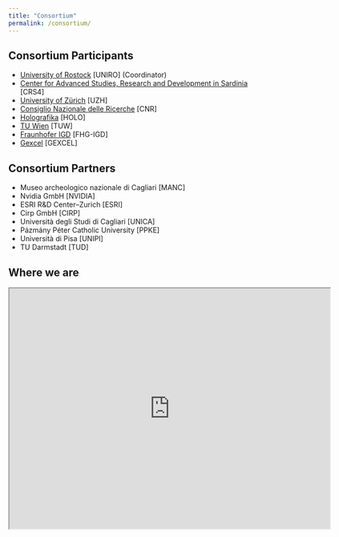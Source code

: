 ```yaml
---
title: "Consortium"
permalink: /consortium/
---
```

## Consortium Participants

- [University of Rostock](/consortium/uniro/) [UNIRO] (Coordinator)
- [Center for Advanced Studies, Research and Development in Sardinia](/consortium/crs4/) [CRS4]
- [University of Zürich](/consortium/uzh/) [UZH]
- [Consiglio Nazionale delle Ricerche](/consortium/cnr/) [CNR]
- [Holografika](/consortium/holo/) [HOLO]
- [TU Wien](/consortium/tuwien/) [TUW]
- [Fraunhofer IGD](/consortium/igd/) [FHG-IGD]
- [Gexcel](/consortium/gex/) [GEXCEL]

## Consortium Partners

- Museo archeologico nazionale di Cagliari [MANC]
- Nvidia GmbH [NVIDIA]
- ESRI R&D Center–Zurich [ESRI]
- Cirp GmbH [CIRP]
- Università degli Studi di Cagliari [UNICA]
- Pázmány Péter Catholic University [PPKE]
- Università di Pisa [UNIPI]
- TU Darmstadt [TUD]

## Where we are

<iframe src="https://www.google.com/maps/d/u/0/embed?mid=1ICXd2BnkHTnuaw_Gvdp2KzK8rjFLexg6" width="640" height="480"></iframe>
